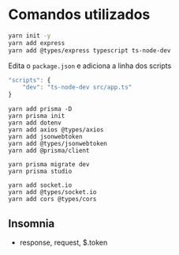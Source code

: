# Comandos utilizados

```sh
yarn init -y
yarn add express
yarn add @types/express typescript ts-node-dev
```

Edita o `package.json` e adiciona a linha dos scripts

```js
"scripts": {
    "dev": "ts-node-dev src/app.ts"
}
```

```
yarn add prisma -D
yarn prisma init
yarn add dotenv
yarn add axios @types/axios
yarn add jsonwebtoken
yarn add @types/jsonwebtoken
yarn add @prisma/client

yarn prisma migrate dev
yarn prisma studio

yarn add socket.io
yarn add @types/socket.io
yarn add cors @types/cors
```

## Insomnia

- response, request, $.token

